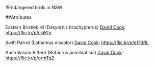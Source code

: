 #Endangered birds in NSW

##Attributes

Eastern Bristlebird (Dasyornis brachypterus)
[David Cook](https://www.flickr.com/photos/kookr/): https://flic.kr/p/ckjKfo

Swift Parrot (Lathamus discolor)
[David Cook](https://www.flickr.com/photos/kookr/): https://flic.kr/p/ef7dRL

Australasian Bittern (Botaurus poiciloptilus)
[David Cook](https://www.flickr.com/photos/frankzed/): https://flic.kr/p/ormTq2



